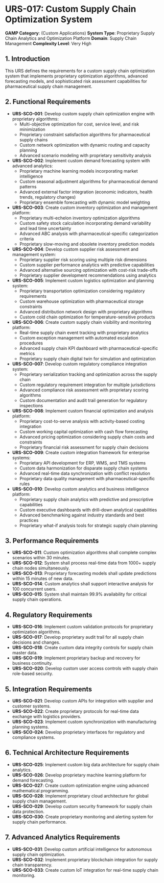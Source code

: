 # URS-017: Custom Supply Chain Optimization System
**GAMP Category**: (Custom Applications)
**System Type**: Proprietary Supply Chain Analytics and Optimization Platform
**Domain**: Supply Chain Management
**Complexity Level**: Very High

## 1. Introduction
This URS defines the requirements for a custom supply chain optimization system that implements proprietary optimization algorithms, advanced forecasting models, and sophisticated risk assessment capabilities for pharmaceutical supply chain management.

## 2. Functional Requirements
- **URS-SCO-001**: Develop custom supply chain optimization engine with proprietary algorithms:
  - Multi-objective optimization for cost, service level, and risk minimization
  - Proprietary constraint satisfaction algorithms for pharmaceutical supply chains
  - Custom network optimization with dynamic routing and capacity planning
  - Advanced scenario modeling with proprietary sensitivity analysis
- **URS-SCO-002**: Implement custom demand forecasting system with advanced analytics:
  - Proprietary machine learning models incorporating market intelligence
  - Custom seasonal adjustment algorithms for pharmaceutical demand patterns
  - Advanced external factor integration (economic indicators, health trends, regulatory changes)
  - Proprietary ensemble forecasting with dynamic model weighting
- **URS-SCO-003**: Create custom inventory optimization and management platform:
  - Proprietary multi-echelon inventory optimization algorithms
  - Custom safety stock calculation incorporating demand variability and lead time uncertainty
  - Advanced ABC analysis with pharmaceutical-specific categorization criteria
  - Proprietary slow-moving and obsolete inventory prediction models
- **URS-SCO-004**: Develop custom supplier risk assessment and management system:
  - Proprietary supplier risk scoring using multiple risk dimensions
  - Custom supplier performance analytics with predictive capabilities
  - Advanced alternative sourcing optimization with cost-risk trade-offs
  - Proprietary supplier development recommendations using analytics
- **URS-SCO-005**: Implement custom logistics optimization and planning system:
  - Proprietary transportation optimization considering regulatory requirements
  - Custom warehouse optimization with pharmaceutical storage constraints
  - Advanced distribution network design with proprietary algorithms
  - Custom cold chain optimization for temperature-sensitive products
- **URS-SCO-006**: Create custom supply chain visibility and monitoring platform:
  - Real-time supply chain event tracking with proprietary analytics
  - Custom exception management with automated escalation procedures
  - Advanced supply chain KPI dashboard with pharmaceutical-specific metrics
  - Proprietary supply chain digital twin for simulation and optimization
- **URS-SCO-007**: Develop custom regulatory compliance integration system:
  - Proprietary serialization tracking and optimization across the supply chain
  - Custom regulatory requirement integration for multiple jurisdictions
  - Advanced compliance risk assessment with proprietary scoring algorithms
  - Custom documentation and audit trail generation for regulatory inspections
- **URS-SCO-008**: Implement custom financial optimization and analysis platform:
  - Proprietary cost-to-serve analysis with activity-based costing integration
  - Custom working capital optimization with cash flow forecasting
  - Advanced pricing optimization considering supply chain costs and constraints
  - Proprietary financial risk assessment for supply chain decisions
- **URS-SCO-009**: Create custom integration framework for enterprise systems:
  - Proprietary API development for ERP, WMS, and TMS systems
  - Custom data harmonization for disparate supply chain systems
  - Advanced real-time data synchronization with conflict resolution
  - Proprietary data quality management with pharmaceutical-specific rules
- **URS-SCO-010**: Develop custom analytics and business intelligence platform:
  - Proprietary supply chain analytics with predictive and prescriptive capabilities
  - Custom executive dashboards with drill-down analytical capabilities
  - Advanced benchmarking against industry standards and best practices
  - Proprietary what-if analysis tools for strategic supply chain planning

## 3. Performance Requirements
- **URS-SCO-011**: Custom optimization algorithms shall complete complex scenarios within 30 minutes.
- **URS-SCO-012**: System shall process real-time data from 1000+ supply chain nodes simultaneously.
- **URS-SCO-013**: Proprietary forecasting models shall update predictions within 15 minutes of new data.
- **URS-SCO-014**: Custom analytics shall support interactive analysis for 100 concurrent users.
- **URS-SCO-015**: System shall maintain 99.9% availability for critical supply chain operations.

## 4. Regulatory Requirements
- **URS-SCO-016**: Implement custom validation protocols for proprietary optimization algorithms.
- **URS-SCO-017**: Develop proprietary audit trail for all supply chain decisions and changes.
- **URS-SCO-018**: Create custom data integrity controls for supply chain master data.
- **URS-SCO-019**: Implement proprietary backup and recovery for business continuity.
- **URS-SCO-020**: Develop custom user access controls with supply chain role-based security.

## 5. Integration Requirements
- **URS-SCO-021**: Develop custom APIs for integration with supplier and customer systems.
- **URS-SCO-022**: Create proprietary protocols for real-time data exchange with logistics providers.
- **URS-SCO-023**: Implement custom synchronization with manufacturing planning systems.
- **URS-SCO-024**: Develop proprietary interfaces for regulatory and compliance systems.

## 6. Technical Architecture Requirements
- **URS-SCO-025**: Implement custom big data architecture for supply chain analytics.
- **URS-SCO-026**: Develop proprietary machine learning platform for demand forecasting.
- **URS-SCO-027**: Create custom optimization engine using advanced mathematical programming.
- **URS-SCO-028**: Implement proprietary cloud architecture for global supply chain management.
- **URS-SCO-029**: Develop custom security framework for supply chain data protection.
- **URS-SCO-030**: Create proprietary monitoring and alerting system for supply chain performance.

## 7. Advanced Analytics Requirements
- **URS-SCO-031**: Develop custom artificial intelligence for autonomous supply chain optimization.
- **URS-SCO-032**: Implement proprietary blockchain integration for supply chain transparency.
- **URS-SCO-033**: Create custom IoT integration for real-time supply chain monitoring.